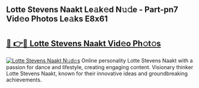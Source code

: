 ## Lotte Stevens Naakt Le𝚊k𝚎d N𝚞𝚍e - Part-pn7 Vid𝚎o Photos Le𝚊ks E8x61

# <h2><a href="http://fb7kks.evod.top/?m=Lotte+Stevens+Naakt">🔗 👉🔴 Lotte Stevens Naakt Vid𝚎o Ph𝚘t𝚘s</a></h2>

[![Lotte Stevens Naakt N𝚞d𝚎s](https://i.imgur.com/8V9OHl7.gif)](http://fb7kks.evod.top/?m=Lotte+Stevens+Naakt)
Online personality Lotte Stevens Naakt with a passion for dance and lifestyle, creating engaging content. Visionary thinker Lotte Stevens Naakt, known for their innovative ideas and groundbreaking achievements. 
